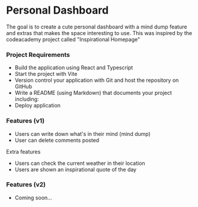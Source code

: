 # Personal Dashboard 

The goal is to create a cute personal dashboard with a mind dump feature and extras that makes the space interesting to use. This was inspired by the codeacademy project called "Inspirational Homepage" 


### Project Requirements

- Build the application using React and Typescript 
- Start the project with Vite 
- Version control your application with Git and host the repository on GitHub
- Write a README (using Markdown) that documents your project including:
- Deploy application


### Features (v1)

- Users can write down what's in their mind (mind dump)
- User can delete comments posted 

Extra features 
- Users can check the current weather in their location 
- Users are shown an inspirational quote of the day

### Features (v2)
- Coming soon...